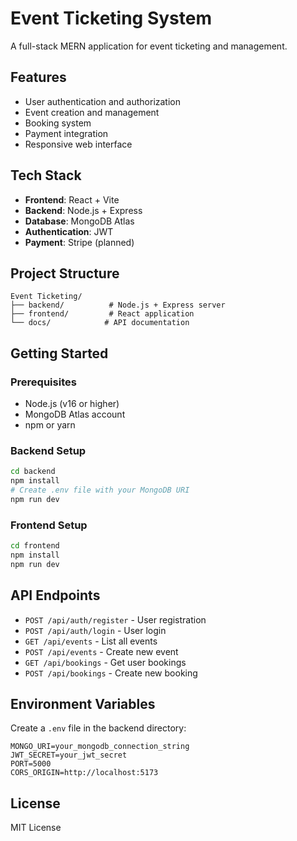 # Event Ticketing System

A full-stack MERN application for event ticketing and management.

## Features

- User authentication and authorization
- Event creation and management
- Booking system
- Payment integration
- Responsive web interface

## Tech Stack

- **Frontend**: React + Vite
- **Backend**: Node.js + Express
- **Database**: MongoDB Atlas
- **Authentication**: JWT
- **Payment**: Stripe (planned)

## Project Structure

```
Event Ticketing/
├── backend/          # Node.js + Express server
├── frontend/         # React application
└── docs/            # API documentation
```

## Getting Started

### Prerequisites
- Node.js (v16 or higher)
- MongoDB Atlas account
- npm or yarn

### Backend Setup
```bash
cd backend
npm install
# Create .env file with your MongoDB URI
npm run dev
```

### Frontend Setup
```bash
cd frontend
npm install
npm run dev
```

## API Endpoints

- `POST /api/auth/register` - User registration
- `POST /api/auth/login` - User login
- `GET /api/events` - List all events
- `POST /api/events` - Create new event
- `GET /api/bookings` - Get user bookings
- `POST /api/bookings` - Create new booking

## Environment Variables

Create a `.env` file in the backend directory:
```env
MONGO_URI=your_mongodb_connection_string
JWT_SECRET=your_jwt_secret
PORT=5000
CORS_ORIGIN=http://localhost:5173
```

## License

MIT License
